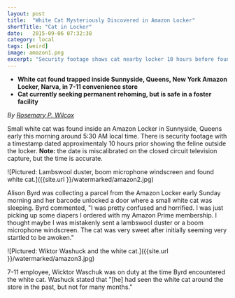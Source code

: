 ```yaml
---
layout: post
title:  "White Cat Mysteriously Discovered in Amazon Locker"
shortTitle: "Cat in Locker"
date:   2015-09-06 07:32:38
category: local
tags: [weird]
image: amazon1.png
excerpt: "Security footage shows cat nearby locker 10 hours before found inside"
---
```


- __White cat found trapped inside Sunnyside, Queens, New York Amazon Locker, Narva, in 7-11 convenience store__
- __Cat currently seeking permanent rehoming, but is safe in a foster facility__

*By [Rosemary P. Wilcox](http://google.com)*

Small white cat was found inside an Amazon Locker in Sunnyside, Queens early this morning around 5:30 AM local time.  There is security footage with a timestamp dated approximentaly 10 hours prior showing the feline outside the locker. **Note:** the date is miscalibrated on the closed circuit television capture, but the time is accurate. 

![Pictured: Lambswool duster, boom microphone windscreen and found white cat.]({{site.url }}/watermarked/amazon2.jpg)

Alison Byrd was collecting a parcel from the Amazon Locker early Sunday morning and her barcode unlocked a door where a small white cat was sleeping.  Byrd commented, "I was pretty confused and horrified. I was just picking up some diapers I ordered with my Amazon Prime membership. I thought maybe I was mistakenly sent a lambswool duster or a boom microphone windscreen. The cat was very sweet after initially seeming very startled to be awoken."

![Pictured: Wiktor Washuck and the white cat.]({{site.url }}/watermarked/amazon3.jpg)

7-11 employee, Wicktor Waschuk was on duty at the time Byrd encountered the white cat.  Washuck stated that "[he] had seen the white cat around the store in the past, but not for many months."






 

